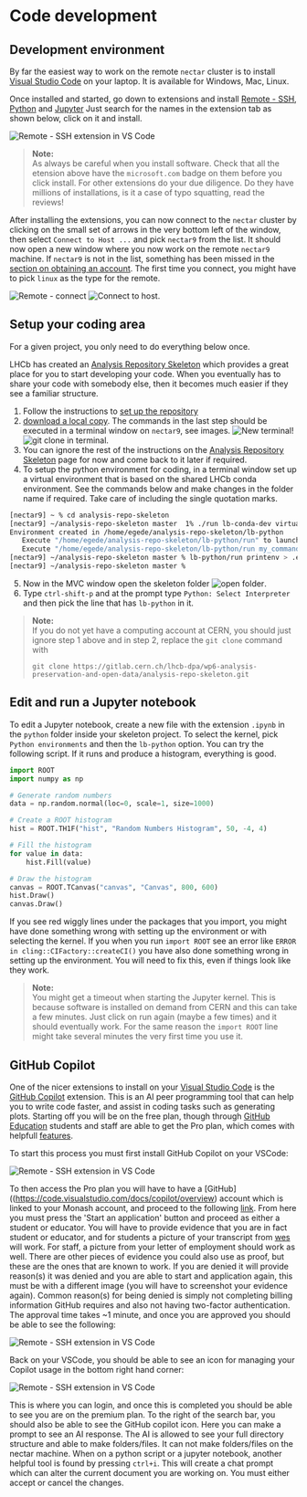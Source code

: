# Code development

## Development environment
By far the easiest way to work on the remote `nectar` cluster is to install [Visual Studio Code](https://code.visualstudio.com/) on your laptop. It is available for Windows, Mac, Linux.

Once installed and started, go down to extensions and install [Remote - SSH](https://marketplace.visualstudio.com/items?itemName=ms-vscode-remote.remote-ssh),  [Python](https://marketplace.visualstudio.com/items?itemName=ms-python.python) and [Jupyter](https://marketplace.visualstudio.com/items?itemName=ms-toolsai.jupyter) 
Just search for the names in the extension tab as shown below, click on it and install.
  
![Remote - SSH extension in VS Code](images/remote-ssh.png)

> **Note:**  
> As always be careful when you install software. Check that all the etension above have the `microsoft.com` badge on them before you click install. For other extensions do your due diligence. Do they have millions of installations, is it a case of typo squatting, read the reviews!

After installing the extensions, you can now connect to the `nectar` cluster by clicking on the small set of arrows in the very bottom left of the window, then select `Connect to Host ...` and pick `nectar9` from the list. It should now open a new window where you now work on the remote `nectar9` machine. If `nectar9` is not in the list, something has been missed in the [section on obtaining an account](#obtain-an-account). The first time you connect, you might have to pick `linux` as the type for the remote.

![Remote - connect](images/connect-ssh.png) ![Connect to host](images/connect-to-host.png).

## Setup your coding area
For a given project, you only need to do everything below once.

LHCb has created an [Analysis Repository Skeleton](https://gitlab.cern.ch/lhcb-dpa/wp6-analysis-preservation-and-open-data/analysis-repo-skeleton) which provides a great place for you to start developing your code. When you eventually has to share your code with somebody else, then it becomes much easier if they see a familiar structure.
1. Follow the instructions to [set up the repository](https://gitlab.cern.ch/lhcb-dpa/wp6-analysis-preservation-and-open-data/analysis-repo-skeleton#to-set-up-the-repository)
2. [download a local copy](https://gitlab.cern.ch/lhcb-dpa/wp6-analysis-preservation-and-open-data/analysis-repo-skeleton#download-your-replica-project-locally). The commands in the last step should be executed in a terminal window on `nectar9`, see images. 
![New terminal](images/new-terminal.png)! 
![git clone in terminal](images/terminal-clone.png).
3. You can ignore the rest of the instructions on the [Analysis Repository Skeleton](https://gitlab.cern.ch/lhcb-dpa/wp6-analysis-preservation-and-open-data/analysis-repo-skeleton) page for now and come back to it later if required.
4. To setup the python environment for coding, in a terminal window set up a virtual environment that is based on the shared LHCb conda environment. See the commands below and make changes in the folder name if required. Take care of including the single quotation marks.
```bash
[nectar9] ~ % cd analysis-repo-skeleton
[nectar9] ~/analysis-repo-skeleton master  1% ./run lb-conda-dev virtual-env '$LBCONDA_DEFAULT_ENV_VERSION' lb-python
Environment created in /home/egede/analysis-repo-skeleton/lb-python
   Execute "/home/egede/analysis-repo-skeleton/lb-python/run" to launch a shell inside the environment
   Execute "/home/egede/analysis-repo-skeleton/lb-python/run my_command" to launch "my_command" inside the environment
[nectar9] ~/analysis-repo-skeleton master % lb-python/run printenv > .env
[nectar9] ~/analysis-repo-skeleton master % 
```
5. Now in the MVC window open the skeleton folder ![open folder](images/open-folder.png).
6. Type `ctrl-shift-p` and at the prompt type `Python: Select Interpreter` and then pick the line that has `lb-python` in it.

> **Note:**  
> If you do not yet have a computing account at CERN, you should just ignore step 1 above and in step 2, replace the `git clone` command with
> ```
> git clone https://gitlab.cern.ch/lhcb-dpa/wp6-analysis-preservation-and-open-data/analysis-repo-skeleton.git

## Edit and run a Jupyter notebook
To edit a Jupyter notebook, create a new file with the extension `.ipynb` in the `python` folder inside your skeleton project. To select the kernel, pick `Python environments` and then the `lb-python` option. You can try the following script. If it runs and produce a histogram, everything is good.
```python
import ROOT
import numpy as np

# Generate random numbers
data = np.random.normal(loc=0, scale=1, size=1000)

# Create a ROOT histogram
hist = ROOT.TH1F("hist", "Random Numbers Histogram", 50, -4, 4)

# Fill the histogram
for value in data:
    hist.Fill(value)

# Draw the histogram
canvas = ROOT.TCanvas("canvas", "Canvas", 800, 600)
hist.Draw()
canvas.Draw()
```
If you see red wiggly lines under the packages that you import, you might have done something wrong with setting up the environment or with selecting the kernel. If you when you run `import ROOT` see an error like `ERROR in cling::CIFactory::createCI()` you have also done something wrong in setting up the environment. You will need to fix this, even if things look like they work.

> **Note:**  
> You might get a timeout when starting the Jupyter kernel. This is because software is installed on demand from CERN and this can take a few minutes. Just click on run again (maybe a few times) and it should eventually work. For the same reason the `import ROOT` line might take several minutes the very first time you use it.

## GitHub Copilot
One of the nicer extensions to install on your [Visual Studio Code](https://code.visualstudio.com/) is the [GitHub Copilot](https://code.visualstudio.com/docs/copilot/overview) extension. This is an AI peer programming tool that can help you to write code faster, and assist in coding tasks such as generating plots.  Starting off you will be on the free plan, though through [GitHub Education](https://github.com/education) students and staff are able to get the Pro plan, which comes with helpfull [features](https://docs.github.com/en/get-started/learning-about-github/githubs-plans#github-pro). 

To start this process you must first install GitHub Copilot on your VSCode:

![Remote - SSH extension in VS Code](images/GitHub-Copilot.png)

To then access the Pro plan you will have to have a [GitHub]((https://code.visualstudio.com/docs/copilot/overview) account which is linked to your Monash account, and proceed to the following [link](https://github.com/settings/education/benefits). From here you must press the 'Start an application' button and proceed as either a student or educator. You will have to provide evidence that you are in fact student or educator, and for students a picture of your transcript from [wes](https://my.monash.edu/wes/) will work. For staff, a picture from your letter of employment should work as well. There are other pieces of evidence you could also use as proof, but these are the ones that are known to work. If you are denied it will provide reason(s) it was denied and you are able to start and application again, this must be with a different image (you will have to screenshot your evidence again). Common reason(s) for being denied is simply not completing billing information GitHub requires and also not having two-factor authentication. The approval time takes ~1 minute, and once you are approved you should be able to see the following:

![Remote - SSH extension in VS Code](images/GitHub-Copilot-Approval.png)

Back on your VSCode, you should be able to see an icon for managing your Copilot usage in the bottom right hand corner:

![Remote - SSH extension in VS Code](images/GitHub-Copilot-Approval.png)

This is where you can login, and once this is completed you should be able to see you are on the premium plan. To the right of the search bar, you should also be able to see the GitHub copilot icon. Here you can make a prompt to see an AI response. The AI is allowed to see your full directory structure and able to make folders/files. It can not make folders/files on the nectar machine. When on a python script or a jupyter notebook, another helpful tool is found by pressing `ctrl+i`. This will create a chat prompt which can alter the current document you are working on. You must either accept or cancel the changes.


